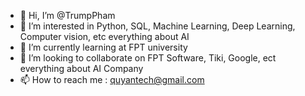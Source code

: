 - 👋 Hi, I’m @TrumpPham
- 👀 I’m interested in Python, SQL, Machine Learning, Deep Learning, Computer vision, etc everything about AI
- 🌱 I’m currently learning at FPT university
- 💞️ I’m looking to collaborate on FPT Software, Tiki, Google, ect everything about AI Company
- 📫 How to reach me : quyantech@gmail.com

<!---
TrumpPham/TrumpPham is a ✨ special ✨ repository because its `README.md` (this file) appears on your GitHub profile.
You can click the Preview link to take a look at your changes.
--->
